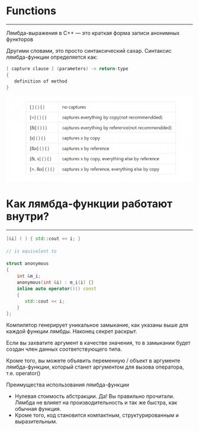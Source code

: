 # Functions
***
Лямбда-выражения в C++ — это краткая форма записи анонимных функторов

Другими словами, это просто синтаксический сахар. Синтаксис лямбда-функции определяется как:
```c++
[ capture clause ] (parameters) -> return-type  
{   
   definition of method   
} 
```
![img.png](img.png)
# Как лямбда-функции работают внутри?
***
```c++
[&i] ( ) { std::cout << i; }

// is equivalent to

struct anonymous
{
    int &m_i;
    anonymous(int &i) : m_i(i) {}
    inline auto operator()() const
    {
       std::cout << i;
    }
};
```
Компилятор генерирует уникальное замыкание, как указаны выше для каждой функции лямбды. Наконец секрет раскрыт.

Если вы захватите аргумент в качестве значения, то в замыкании будет создан член данных соответствующего типа.

Кроме того, вы можете объявить переменную / объект в аргументе лямбда-функции, который станет аргументом для вызова оператора, т.е. operator()

Преимущества использования лямбда-функции
 * Нулевая стоимость абстракции. Да! Вы правильно прочитали. Лямбда не влияет на производительность и так же быстра, как обычная функция.
 * Кроме того, код становится компактным, структурированным и выразительным.
